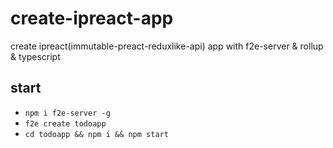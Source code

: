 # create-ipreact-app
create ipreact(immutable-preact-reduxlike-api) app with f2e-server &amp; rollup &amp; typescript

## start
- `npm i f2e-server -g`
- `f2e create todoapp`
- `cd todoapp && npm i && npm start`